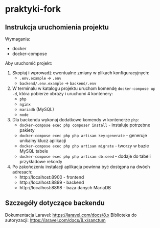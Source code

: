 # praktyki-fork

## Instrukcja uruchomienia projektu

Wymagania:

- docker
- docker-compose

Aby uruchomić projekt:

1. Skopiuj i wprowadź ewentualne zmiany w plikach konfiguracyjnych:
    - `.env.example` -> `.env`
    - `backend/.env.example` -> `backend/.env`
1. W terminalu w katalogu projektu uruchom komendę `docker-compose up -d`, która pobierze obrazy i uruchomi 4 kontenery:
    - `php`
    - `nginx`
    - `mariadb` (MySQL)
    - `node`
1. Dla backendu wykonaj dodatkowe komendy w kontenerze `php`:
    - `docker-compose exec php composer install` - instaluje potrzebne pakiety
    - `docker-compose exec php php artisan key:generate` - generuje unikalny klucz aplikacji
    - `docker-compose exec php php artisan migrate` - tworzy w bazie MySQL tabele
    - `docker-compose exec php php artisan db:seed` - dodaje do tabeli przykładowe rekordy
1. Po zakończeniu instalacji aplikacja powinna być dostępna na dwóch adresach:
    - http://localhost:8900 - frontend
    - http://localhost:8899 - backend
    - http://localhost:8898 - baza danych MariaDB

## Szczegóły dotyczące backendu

Dokumentacja Laravel: https://laravel.com/docs/8.x
Biblioteka do autoryzacji: https://laravel.com/docs/8.x/sanctum


